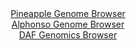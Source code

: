 <div id="Pineapple_Genome_Browser" align="center">
  <a href="https://igv.org/app/?sessionURL=blob:zZJda9swFIb_i6BlA8eW7DiODWWkXbpkSVvS4LqkFKPYsiNmS6ok201C_vu0sLGbFZqLjYEupIM.3vPo2YOWSEU5AxFwbeTbCAELqA3vlrgWFbnFNVEgKnCliAUkKYgkLCMg2oMCK43j.7k5udFaqMhxqBa9GrOS28qzcY13nOFO2RmvnSteVXjNJdZcKudS4pY7tGx7HVljIWzztmf7To41dnAlNpwp7gjCyrQz96W_SmlJGK9JWjeVpscAqcljMuZ2gT.NkuUoy4hSM7Kd5hej2XT04I3j1ZfB1Sq.myTxIDlf0pJh3UhyMd_lJRHjRMySZuI244fH.GYzOXOv6.BrfOZ9Ph._CiqJukABGvb7Q89zDRrKcvL6P3VtBj2x8wTdkF0cDJPl1V2xXWXTJfPDV08Q0n.j74MFKp41xgSQbWQQIWh5cGD57qD3Y4qGFoShoSM5BdHTswW0xNk3s_1pD_RWGF.AIi_NUR0LcJkTCaJeCGGAwtD1.0EfhiE6WHvQyOrvob2O78MAuiPXHaQFrbSROU8VE8rGjNltVtjl7kSWM74SZDrvksSYcztf.vn0zL0ML7f9ej1Cf_bIMwzM88cvNM2.J9U_Me89QWy9PlW32aJdbMaGCoRF9_KiFkPhXT_e0XCSkZs3AZ0Gp.CyxtrsNxWz_OlciyXFTJtCSxVd04rqbWI48g5EyPWMuiDjFTcuAlmuP0ALWsiHH38r6h2eD98B">Pineapple Genome Browser</a>
</div>
<div id="Alphonso_Genome_Browser" align="center">
  <a href="https://igv.org/app/?sessionURL=blob:zZJdb5swGEb_i6VWm0TAhgABqZpI10.6dG1Es7WqkAOGWDU2sQ1pGuW_z6k27WaVmotNk7gwrwx.nuOzAT2RigoOYuDayLcRAhZQC7Ga4qZlZIIbokBcYaaIBSSpiCS8ICDegAorjbPbK_PlQutWxY5DdTtoMK.FrTwbN_hFcLxSdiEa51gwhudCYi2kcsYS98KhdT9YkTluW9uc7dm.U2KNHczaheBKOC3hdb4y_8t_jfKacNGQvOmYpq8BcpPHZCztCn9KZtOkKIhSKVlflEdJepHceSfZ_VlwfJ9dn8.yYHY4pTXHupPkSBBv.W2ZnB644zOvv.6Xy346812PTcaZOvA.H548t1QSdYRCNBoOR56_Q0N5SZ7_p9bmoXs2T8NsGcK7tGPtNKTf0YF7OpxoNOXyJhq90XxrASaKzrgAioUMYwQtDwaW7waD3RKNLAgjw0cKCuKHRwtoiYsns_1hA_S6NcYARZbdqzwWELIkEsSDCMIQRZHrD8MhjCK0tTagk.zvwT3NbqMQuonrBnlFmTY6l7nirbIx53ZfVHb9sifNJxiMdwTZly5dX11mifj6lPaorvvg.uRNj8zhr1doqr4n0z8x7z1BbD3fV7dRdJaW8.Ly9gKODKnxRJ.nN.rOrFQpy9UfEbmm8H54KiEbrM1.MzGvP53rsaSYazPoqaJzyqhezwxJsQIxcj2jLigEE8ZFIOv5B2hBC_nw429Fve3j9gc-">Alphonso Genome Browser</a>
</div>


<div id="DAF_Genomics_Browser" align="center">
  <a href="https://ink-blot.github.io/?sessionURL=blob:tZHtatswFIbvRdD.sh1bduzYEIa7ZmuabSlNnIyUElT7OBaRJU.S62Yh917hdQw2yhh0IAmJ8_G.Os8RPYJUVHCUIOx4Q8fzkIVUJboFqRsGX0gNCiUlYQosJKEECTwHlBxRSZQm2e0nU1lp3ahkMChIae.Ai5rmylG.QxpbiVZXYFJt7JCafBecdMrJRW2SNRkQ1lSCKzEgeQ5K2e6gAb7bdsQcP2PbviVs65Zp2qtujQljrHBKYtxSXsDTX4z8B2Wz6Lt0vUj7.hkcpsU4nU3TlT_JNh_D95tsfrXOwvX5gu440a2Ecbh__LzhZTDBF2W631wd4iig2Zz5S_fMvzyfPDVUghp7kTcKghEOXXSyEBN5axCgvJJe4gVWhEcWDgL75eoPQzMDKShK7u4tpCXJ9yb97oj0oTGgkIJvbc_MQkIWIFFix64beXGMh0EUuHHsnawjaiV7Y5Ifsts4cnGKceg8kNrol5T14zNCfwbfCuNvnc3.V0zzm6.X1_QMX3RL0bnXeskOU.hGD6vVzFWvgLLQqx8rhayJNqEfzxcshBm9Grj.xcU_3Z.eAQ--">DAF Genomics Browser</a>
</div>
